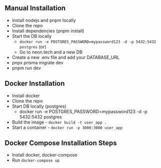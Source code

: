 ## Manual Installation
 - Install nodejs and pnpm locally
 - Clone the repo
 - Install dependencies (pnpm install)
 - Start the DB locally
    - `docker run -e POSTGRES_PASSWORD=mypassword123 -d -p 5432:5432 postgres`  (or) 
    - Go to neon.tech and a new DB
 - Create a new .env file and add your DATABASE_URL
 - pnpx prisma migrate dev
 - pnpm run dev

## Docker Installation
 - Install docker
 - Clone the repo
 - Start DB locally (postgres)
    - docker run -e POSTGRES_PASSWORD=mypassword123 -d -p 5432:5432 postgres
 - Build the image - `docker build -t user_app .`
 - Start a container - `docker run -p 3000:3000 user_app`


## Docker Compose Installation Steps
 - Install docker, docker-compose
 - Run `docker-compose up`
